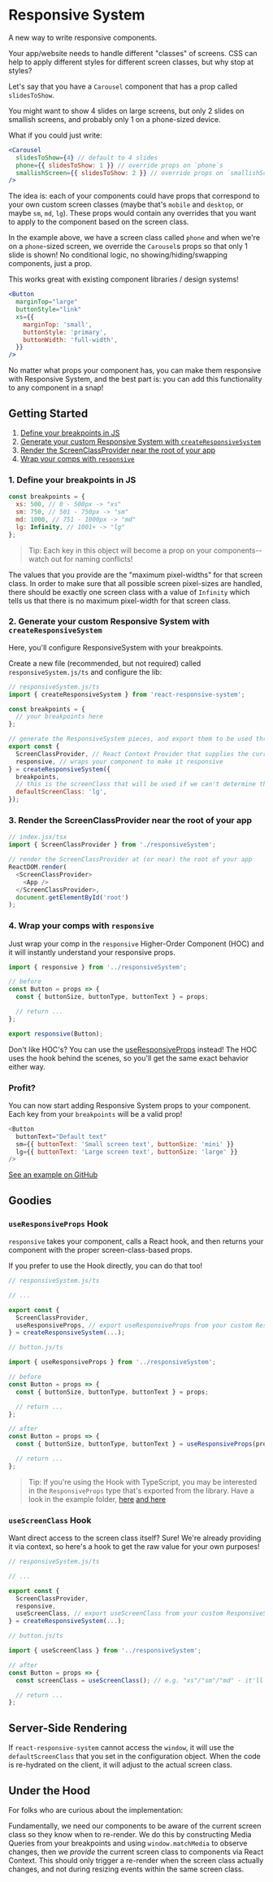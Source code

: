 # Responsive System

A new way to write responsive components.

Your app/website needs to handle different "classes" of screens. CSS can help to apply different styles for different screen classes, but why stop at styles?

Let's say that you have a `Carousel` component that has a prop called `slidesToShow`.

You might want to show 4 slides on large screens, but only 2 slides on smallish screens, and probably only 1 on a phone-sized device.

What if you could just write:

```jsx
<Carousel
  slidesToShow={4} // default to 4 slides
  phone={{ slidesToShow: 1 }} // override props on `phone`s
  smallishScreen={{ slidesToShow: 2 }} // override props on `smallishScreen`s
/>
```

The idea is: each of your components could have props that correspond to your own custom screen classes (maybe that's `mobile` and `desktop`, or maybe `sm`, `md`, `lg`). These props would contain any overrides that you want to apply to the component based on the screen class.

In the example above, we have a screen class called `phone` and when we're on a `phone`-sized screen, we override the `Carousel`s props so that only 1 slide is shown! No conditional logic, no showing/hiding/swapping components, just a prop.

This works great with existing component libraries / design systems!

```jsx
<Button
  marginTop="large"
  buttonStyle="link"
  xs={{
    marginTop: 'small',
    buttonStyle: 'primary',
    buttonWidth: 'full-width',
  }}
/>
```

No matter what props your component has, you can make them responsive with Responsive System, and the best part is: you can add this functionality to any component in a snap!

## Getting Started

1. [Define your breakpoints in JS](#1-define-your-breakpoints-in-JS)
2. [Generate your custom Responsive System with `createResponsiveSystem`](#2-generate-your-custom-responsive-system-with-createresponsivesystem)
3. [Render the ScreenClassProvider near the root of your app](#3-render-the-screenclassprovider-near-the-root-of-your-app)
4. [Wrap your comps with `responsive`](#4-wrap-your-comps-with-responsive)

### 1. Define your breakpoints in JS

```js
const breakpoints = {
  xs: 500, // 0 - 500px -> "xs"
  sm: 750, // 501 - 750px -> "sm"
  md: 1000, // 751 - 1000px -> "md"
  lg: Infinity, // 1001+ -> "lg"
};
```

> Tip: Each key in this object will become a prop on your components--watch out for naming conflicts!

The values that you provide are the "maximum pixel-widths" for that screen class. In order to make sure that all possible screen pixel-sizes are handled, there should be exactly one screen class with a value of `Infinity` which tells us that there is no maximum pixel-width for that screen class.

### 2. Generate your custom Responsive System with `createResponsiveSystem`

Here, you'll configure ResponsiveSystem with your breakpoints.

Create a new file (recommended, but not required) called `responsiveSystem.js/ts` and configure the lib:

```js
// responsiveSystem.js/ts
import { createResponsiveSystem } from 'react-responsive-system';

const breakpoints = {
  // your breakpoints here
};

// generate the ResponsiveSystem pieces, and export them to be used throughout your app
export const {
  ScreenClassProvider, // React Context Provider that supplies the current screen class to your comps
  responsive, // wraps your component to make it responsive
} = createResponsiveSystem({
  breakpoints,
  // this is the screenClass that will be used if we can't determine the width of the window (e.g. during SSR)
  defaultScreenClass: 'lg',
});
```

### 3. Render the ScreenClassProvider near the root of your app

```js
// index.jsx/tsx
import { ScreenClassProvider } from './responsiveSystem';

// render the ScreenClassProvider at (or near) the root of your app
ReactDOM.render(
  <ScreenClassProvider>
    <App />
  </ScreenClassProvider>,
  document.getElementById('root')
);
```

### 4. Wrap your comps with `responsive`

Just wrap your comp in the `responsive` Higher-Order Component (HOC) and it will instantly understand your responsive props.

```js
import { responsive } from '../responsiveSystem';

// before
const Button = props => {
  const { buttonSize, buttonType, buttonText } = props;

  // return ...
};

export responsive(Button);
```

Don't like HOC's? You can use the [useResponsiveProps](#useResponsiveProps-hook) instead! The HOC uses the hook behind the scenes, so you'll get the same exact behavior either way.

### Profit?

You can now start adding Responsive System props to your component. Each key from your `breakpoints` will be a valid prop!

```js
<Button
  buttonText="Default text"
  sm={{ buttonText: 'Small screen text', buttonSize: 'mini' }}
  lg={{ buttonText: 'Large screen text', buttonSize: 'large' }}
/>
```

[See an example on GitHub](https://github.com/tripphamm/react-responsive-system/tree/master/example)

## Goodies

### `useResponsiveProps` Hook

`responsive` takes your component, calls a React hook, and then returns your component with the proper screen-class-based props.

If you prefer to use the Hook directly, you can do that too!

```js
// responsiveSystem.js/ts

// ...

export const {
  ScreenClassProvider,
  useResponsiveProps, // export useResponsiveProps from your custom ResponsiveSystem
} = createResponsiveSystem(...);

// button.js/ts

import { useResponsiveProps } from '../responsiveSystem';

// before
const Button = props => {
  const { buttonSize, buttonType, buttonText } = props;

  // return ...
};

// after
const Button = props => {
  const { buttonSize, buttonType, buttonText } = useResponsiveProps(props);

  // return ...
};
```

> Tip: If you're using the Hook with TypeScript, you may be interested in the `ResponsiveProps` type that's exported from the library. Have a look in the example folder, [here](https://github.com/tripphamm/react-responsive-system/blob/master/example/responsiveSystem.ts#L22) [and here](https://github.com/tripphamm/react-responsive-system/blob/master/example/componentUsingHook.tsx#L9)

### `useScreenClass` Hook

Want direct access to the screen class itself? Sure! We're already providing it via context, so here's a hook to get the raw value for your own purposes!

```js
// responsiveSystem.js/ts

// ...

export const {
  ScreenClassProvider,
  responsive,
  useScreenClass, // export useScreenClass from your custom ResponsiveSystem
} = createResponsiveSystem(...);

// button.js/ts

import { useScreenClass } from '../responsiveSystem';

// after
const Button = props => {
  const screenClass = useScreenClass(); // e.g. "xs"/"sm"/"md" - it'll be a string representation of one of your breakpoints

  // return ...
};
```

## Server-Side Rendering

If `react-responsive-system` cannot access the `window`, it will use the `defaultScreenClass` that you set in the configuration object. When the code is re-hydrated on the client, it will adjust to the actual screen class.

## Under the Hood

For folks who are curious about the implementation:

Fundamentally, we need our components to be aware of the current screen class so they know when to re-render. We do this by constructing Media Queries from your breakpoints and using `window.matchMedia` to observe changes, then we _provide_ the current screen class to components via React Context. This should only trigger a re-render when the screen class actually changes, and not during resizing events within the same screen class.
